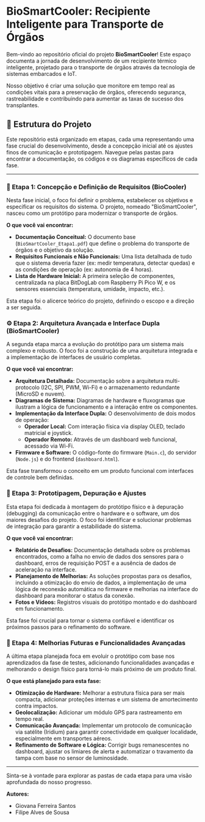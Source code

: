 # BioSmartCooler: Recipiente Inteligente para Transporte de Órgãos

Bem-vindo ao repositório oficial do projeto **BioSmartCooler**! Este espaço documenta a jornada de desenvolvimento de um recipiente térmico inteligente, projetado para o transporte de órgãos através da tecnologia de sistemas embarcados e IoT.

Nosso objetivo é criar uma solução que monitore em tempo real as condições vitais para a preservação de órgãos, oferecendo segurança, rastreabilidade e contribuindo para aumentar as taxas de sucesso dos transplantes.

## 📂 Estrutura do Projeto

Este repositório está organizado em etapas, cada uma representando uma fase crucial do desenvolvimento, desde a concepção inicial até os ajustes finos de comunicação e prototipagem. Navegue pelas pastas para encontrar a documentação, os códigos e os diagramas específicos de cada fase.

---

### 📄 Etapa 1: Concepção e Definição de Requisitos (BioCooler)

Nesta fase inicial, o foco foi definir o problema, estabelecer os objetivos e especificar os requisitos do sistema. O projeto, nomeado "BioSmartCooler", nasceu como um protótipo para modernizar o transporte de órgãos.

**O que você vai encontrar:**
* **Documentação Conceitual:** O documento base (`BioSmartCooler_Etapa1.pdf`) que define o problema do transporte de órgãos e o objetivo da solução.
* **Requisitos Funcionais e Não Funcionais:** Uma lista detalhada de tudo que o sistema deveria fazer (ex: medir temperatura, detectar quedas) e as condições de operação (ex: autonomia de 4 horas).
* **Lista de Hardware Inicial:** A primeira seleção de componentes, centralizada na placa BitDogLab com Raspberry Pi Pico W, e os sensores essenciais (temperatura, umidade, impacto, etc.).

Esta etapa foi o alicerce teórico do projeto, definindo o escopo e a direção a ser seguida.

### ⚙️ Etapa 2: Arquitetura Avançada e Interface Dupla (BioSmartCooler)

A segunda etapa marca a evolução do protótipo para um sistema mais complexo e robusto. O foco foi a construção de uma arquitetura integrada e a implementação de interfaces de usuário completas.

**O que você vai encontrar:**
* **Arquitetura Detalhada:** Documentação sobre a arquitetura multi-protocolo (I2C, SPI, PWM, Wi-Fi) e o armazenamento redundante (MicroSD e nuvem).
* **Diagramas de Sistema:** Diagramas de hardware e fluxogramas que ilustram a lógica de funcionamento e a interação entre os componentes.
* **Implementação da Interface Dupla:** O desenvolvimento de dois modos de operação:
    * **Operador Local:** Com interação física via display OLED, teclado matricial e joystick.
    * **Operador Remoto:** Através de um dashboard web funcional, acessado via Wi-Fi.
* **Firmware e Software:** O código-fonte do firmware (`Main.c`), do servidor (`Node.js`) e do frontend (`dashboard.html`).

Esta fase transformou o conceito em um produto funcional com interfaces de controle bem definidas.

### 🔧 Etapa 3: Prototipagem, Depuração e Ajustes

Esta etapa foi dedicada à montagem do protótipo físico e à depuração (debugging) da comunicação entre o hardware e o software, um dos maiores desafios do projeto. O foco foi identificar e solucionar problemas de integração para garantir a estabilidade do sistema.

**O que você vai encontrar:**
* **Relatório de Desafios:** Documentação detalhada sobre os problemas encontrados, como a falha no envio de dados dos sensores para o dashboard, erros de requisição POST e a ausência de dados de aceleração na interface.
* **Planejamento de Melhorias:** As soluções propostas para os desafios, incluindo a otimização do envio de dados, a implementação de uma lógica de reconexão automática no firmware e melhorias na interface do dashboard para monitorar o status da conexão.
* **Fotos e Vídeos:** Registros visuais do protótipo montado e do dashboard em funcionamento.

Esta fase foi crucial para tornar o sistema confiável e identificar os próximos passos para o refinamento do software.

### 🚀 Etapa 4: Melhorias Futuras e Funcionalidades Avançadas

A última etapa planejada foca em evoluir o protótipo com base nos aprendizados da fase de testes, adicionando funcionalidades avançadas e melhorando o design físico para torná-lo mais próximo de um produto final.

**O que está planejado para esta fase:**
* **Otimização de Hardware:** Melhorar a estrutura física para ser mais compacta, adicionar proteções internas e um sistema de amortecimento contra impactos.
* **Geolocalização:** Adicionar um módulo GPS para rastreamento em tempo real.
* **Comunicação Avançada:** Implementar um protocolo de comunicação via satélite (Iridium) para garantir conectividade em qualquer localidade, especialmente em transportes aéreos.
* **Refinamento de Software e Lógica:** Corrigir bugs remanescentes no dashboard, ajustar os limiares de alerta e automatizar o travamento da tampa com base no sensor de luminosidade.

---

Sinta-se à vontade para explorar as pastas de cada etapa para uma visão aprofundada do nosso progresso.

**Autores:**
* Giovana Ferreira Santos
* Filipe Alves de Sousa
